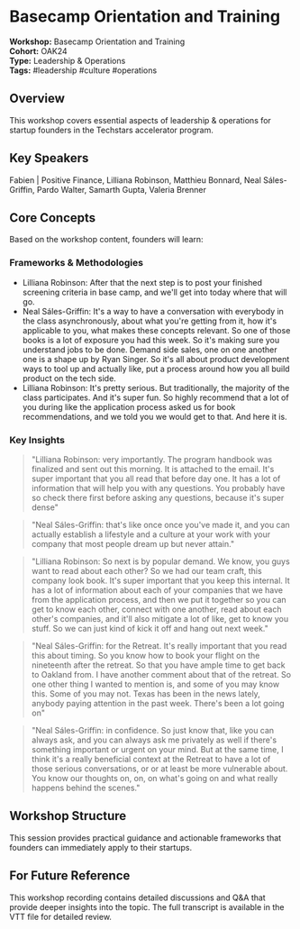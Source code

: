 # Basecamp Orientation and Training

**Workshop:** Basecamp Orientation and Training  
**Cohort:** OAK24  
**Type:** Leadership & Operations  
**Tags:** #leadership #culture #operations

## Overview

This workshop covers essential aspects of leadership & operations for startup founders in the Techstars accelerator program.

## Key Speakers

Fabien | Positive Finance, Lilliana Robinson, Matthieu Bonnard, Neal Sáles-Griffin, Pardo Walter, Samarth Gupta, Valeria Brenner

## Core Concepts

Based on the workshop content, founders will learn:


### Frameworks & Methodologies

- Lilliana Robinson: After that the next step is to post your finished screening criteria in base camp, and we'll get into today where that will go.
- Neal Sáles-Griffin: It's a way to have a conversation with everybody in the class asynchronously, about what you're getting from it, how it's applicable to you, what makes these concepts relevant. So one of those books is a lot of exposure you had this week. So it's making sure you understand jobs to be done. Demand side sales, one on one another one is a shape up by Ryan Singer. So it's all about product development ways to tool up and actually like, put a process around how you all build product on the tech side.
- Lilliana Robinson: It's pretty serious. But traditionally, the majority of the class participates. And it's super fun. So highly recommend that a lot of you during like the application process asked us for book recommendations, and we told you we would get to that. And here it is.

### Key Insights

> "Lilliana Robinson: very importantly. The program handbook was finalized and sent out this morning. It is attached to the email. It's super important that you all read that before day one. It has a lot of information that will help you with any questions. You probably have so check there first before asking any questions, because it's super dense"

> "Neal Sáles-Griffin: that's like once once you've made it, and you can actually establish a lifestyle and a culture at your work with your company that most people dream up but never attain."

> "Lilliana Robinson: So next is by popular demand. We know, you guys want to read about each other? So we had our team craft, this company look book. It's super important that you keep this internal. It has a lot of information about each of your companies that we have from the application process, and then we put it together so you can get to know each other, connect with one another, read about each other's companies, and it'll also mitigate a lot of like, get to know you stuff. So we can just kind of kick it off and hang out next week."

> "Neal Sáles-Griffin: for the Retreat. It's really important that you read this about timing. So you know how to book your flight on the nineteenth after the retreat. So that you have ample time to get back to Oakland from. I have another comment about that of the retreat. So one other thing I wanted to mention is, and some of you may know this. Some of you may not. Texas has been in the news lately, anybody paying attention in the past week. There's been a lot going on"

> "Neal Sáles-Griffin: in confidence. So just know that, like you can always ask, and you can always ask me privately as well if there's something important or urgent on your mind. But at the same time, I think it's a really beneficial context at the Retreat to have a lot of those serious conversations, or or at least be more vulnerable about. You know our thoughts on, on, on what's going on and what really happens behind the scenes."


## Workshop Structure

This session provides practical guidance and actionable frameworks that founders can immediately apply to their startups.

## For Future Reference

This workshop recording contains detailed discussions and Q&A that provide deeper insights into the topic. The full transcript is available in the VTT file for detailed review.
